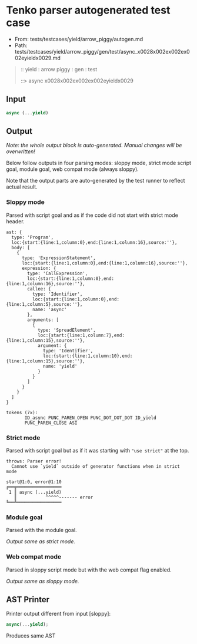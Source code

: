 # Tenko parser autogenerated test case

- From: tests/testcases/yield/arrow_piggy/autogen.md
- Path: tests/testcases/yield/arrow_piggy/gen/test/async_x0028x002ex002ex002eyieldx0029.md

> :: yield : arrow piggy : gen : test
>
> ::> async x0028x002ex002ex002eyieldx0029

## Input


`````js
async (...yield)
`````

## Output

_Note: the whole output block is auto-generated. Manual changes will be overwritten!_

Below follow outputs in four parsing modes: sloppy mode, strict mode script goal, module goal, web compat mode (always sloppy).

Note that the output parts are auto-generated by the test runner to reflect actual result.

### Sloppy mode

Parsed with script goal and as if the code did not start with strict mode header.

`````
ast: {
  type: 'Program',
  loc:{start:{line:1,column:0},end:{line:1,column:16},source:''},
  body: [
    {
      type: 'ExpressionStatement',
      loc:{start:{line:1,column:0},end:{line:1,column:16},source:''},
      expression: {
        type: 'CallExpression',
        loc:{start:{line:1,column:0},end:{line:1,column:16},source:''},
        callee: {
          type: 'Identifier',
          loc:{start:{line:1,column:0},end:{line:1,column:5},source:''},
          name: 'async'
        },
        arguments: [
          {
            type: 'SpreadElement',
            loc:{start:{line:1,column:7},end:{line:1,column:15},source:''},
            argument: {
              type: 'Identifier',
              loc:{start:{line:1,column:10},end:{line:1,column:15},source:''},
              name: 'yield'
            }
          }
        ]
      }
    }
  ]
}

tokens (7x):
       ID_async PUNC_PAREN_OPEN PUNC_DOT_DOT_DOT ID_yield
       PUNC_PAREN_CLOSE ASI
`````

### Strict mode

Parsed with script goal but as if it was starting with `"use strict"` at the top.

`````
throws: Parser error!
  Cannot use `yield` outside of generator functions when in strict mode

start@1:0, error@1:10
╔══╦═════════════════
 1 ║ async (...yield)
   ║           ^^^^^------- error
╚══╩═════════════════

`````


### Module goal

Parsed with the module goal.

_Output same as strict mode._

### Web compat mode

Parsed in sloppy script mode but with the web compat flag enabled.

_Output same as sloppy mode._

## AST Printer

Printer output different from input [sloppy]:

````js
async(...yield);
````

Produces same AST
